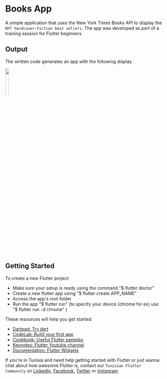 # Books App

A simple application that uses the New York Times Books API to display the `NYT hardcover-Fiction best sellers`.
The app was developed as part of a training session for Flutter beginners

## Output

The written code generates an app with the following display

<img src="screenshot_books.gif" width="15%">

## Getting Started

To create a new Flutter project
- Make sure your setup is ready using the command "$ flutter doctor"
- Create a new flutter app using "$ flutter create APP_NAME"
- Access the app's root folder
- Run the app "$ flutter run" (to specify your device (chrome for ex) use "$ flutter run -d chrome" )

These resources will help you get started:

- [Dartpad: Try dart](https://dartpad.dev)
- [CodeLab: Build your first app](https://flutter.dev/docs/get-started/codelab)
- [Cookbook: Useful Flutter samples](https://flutter.dev/docs/cookbook)
- [Keynotes: Flutter Youtube channel](https://www.youtube.com/c/flutterdev/playlists)
- [Documentation: Flutter Widgets](https://flutter.dev/docs/development/ui/widgets)

If you're in Tunisia and need help getting started with Flutter or just wanna chat about how awesome Flutter is,
contact our `Tunisian Flutter Community` on [LinkedIn](https://www.linkedin.com/company/tunisian-flutter-community),
[Facebook](https://www.facebook.com/tunisianfluttercommunity/), [Twitter](https://twitter.com/FlutterTunisian) or [Instagram](https://www.instagram.com/tunisianfluttercommunity/)
